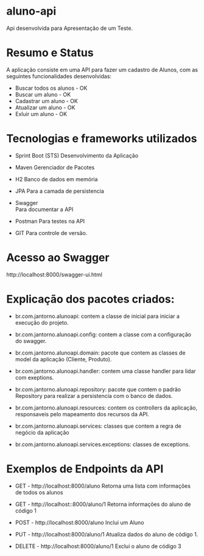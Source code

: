 # aluno-api 
Api desenvolvida para Apresentação de um Teste.

# Resumo e Status 
A aplicação consiste em uma API para fazer um cadastro de Alunos,
com as seguintes funcionalidades desenvolvidas:

- Buscar todos os alunos - OK
- Buscar um aluno - OK
- Cadastrar um aluno - OK
- Atualizar um aluno - OK
- Exluir um aluno - OK

# Tecnologias e frameworks utilizados

- Sprint Boot (STS)
  Desenvolvimento da Aplicação

- Maven
  Gerenciador de Pacotes

- H2 
  Banco de dados em memória

- JPA 
  Para a camada de persistencia

- Swagger  
  Para documentar a API

- Postman
  Para testes na API
 
- GIT
  Para controle de versão.

# Acesso ao Swagger
  http://localhost:8000/swagger-ui.html

# Explicação dos pacotes criados:

- br.com.jantorno.alunoapi:
  contem a classe de inicial para iniciar a execução do projeto.

- br.com.jantorno.alunoapi.config:
  contem a classe com a configuração do swagger.

- br.com.jantorno.alunoapi.domain:
  pacote que contem as classes de model da aplicação (Cliente, Produto).
 
- br.com.jantorno.alunoapi.handler:
  contem uma classe handler para lidar com exeptions.

- br.com.jantorno.alunoapi.repository:
  pacote que contem o padrão Repository para realizar a persistencia com o banco de dados.

- br.com.jantorno.alunoapi.resources:
  contem os controllers da aplicação, responsaveis pelo mapeamento dos recursos da API.

- br.com.jantorno.alunoapi.services:
  classes que contem a regra de negócio da aplicação

- br.com.jantorno.alunoapi.services.exceptions:
  classes de exceptions.

# Exemplos de Endpoints da API

- GET - http://localhost:8000/aluno
  Retorna uma lista com informações de todos os alunos

- GET - http://localhost::8000/aluno/1
  Retorna informações do aluno de código 1

- POST - http://localhost:8000/aluno
  Inclui um Aluno

- PUT - http://localhost:8000/aluno/1
  Atualiza dados do aluno de código 1.

- DELETE - http://localhost:8000/aluno/1
  Exclui o aluno de código 3
